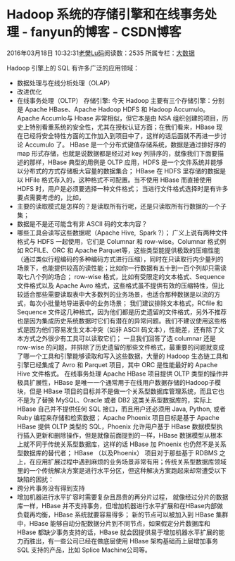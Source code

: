 # Hadoop 系统的存储引擎和在线事务处理 - fanyun的博客 - CSDN博客
2016年03月18日 10:32:31[老樊Lu码](https://me.csdn.net/fanyun_01)阅读数：2535
所属专栏：[大数据](https://blog.csdn.net/column/details/bigdata01.html)

Hadoop 引擎上的 SQL 有许多广泛的应用领域：
- 数据处理与在线分析处理（OLAP）
- 改进优化
- 在线事务处理（OLTP）
存储引擎:
今天 Hadoop 主要有三个存储引擎：分别是 Apache HBase、Apache Hadoop HDFS 和 Hadoop Accumulo。Apache Accumlo与 Hbase 非常相似，但它本是由 NSA 组织创建的项目，历史上特别看重系统的安全性，尤其在授权认证方面；在我们看来，HBase 现在已经将安全特性方面的工作加入到项目中了，这样的话后面就不再进一步讨论 Accumulo 了。
HBase 是一个分布式键值存储系统，数据是通过排好序的 map 形式存储，也就是说数据都是经过对 key 列排序的，就像我们下面要描述的那样，HBase 典型的用例是 OLTP 应用，HDFS 是一个文件系统并能够以分布式的方式存储极大容量的数据集合；
HBase 在 HDFS 里存储的数据是以 HFile 格式存入的，这种格式不可配置。当不使用 HBase 而直接使用 HDFS 时，用户是必须要选择一种文件格式；
当进行文件格式选择时是有许多要点需要考虑的，比如，
- 主要的读取模式是怎样的？是读取所有行呢，还是只读取所有行数据的一个子集；
- 数据是不是还可能含有非 ASCII 码的文本内容？
- 哪些工具会读写这些数据呢（Apache Hive,  Spark ?）；
广义上说有两种文件格式与 HDFS 一起使用，它们是 Columnar 和 row-wise。Columnar 格式例如 RCFILE、ORC 和 Apache Parquet等，这些类型能提供极致的压缩性能（通过类似行程编码的多种编码方式进行压缩），同时在只读取行内少量列的场景下，也能提供较高的读性能；比如你一行数据有五十到一百个列却只需读取七八个列的场合；
row-wise 格式，比如有受限定的文本格式、Sequence 文件格式以及 Apache Avro 格式，这些格式虽不提供有效的压缩特性，但比较适合那些需要读取表中大多数列的业务场景，也适合那种数据是以流的方式，每次小批量地导进表中的业务场景；
我们建议排除文本格式，RCfile 和 Sequence 文件这几种格式，因为他们都是历史遗留的文件格式，另外不推荐也是因为集成历史系统数据时它们有潜在的异常问题。我们不建议使用这些格式是因为他们容易发生文本冲突（如非 ASCII 码文本），性能差，还有除了文本方式之外很少有工具可以读取它们；
一旦我们回答了选 columnar 还是 row-wise 的问题，并排除了历史遗留的那些文件格式，最重要的问题就变成了哪一个工具和引擎能够读取和写入这些数据，大量的 Hadoop 生态链工具和引擎已经集成了 Avro 和 Parquet 项目，其中 ORC 是性能最好的 Apache Hive 文件格式。
在线事务处理
Apache HBase 项目提供 OLTP 类型的操作并极具扩展性，HBase 是唯一一个通常用于在线用户数据存储的Hadoop子模块，但是 HBase 项目的目标并不是做一个关系型数据库管理系统，而且它也不是为了替换 MySQL、Oracle 或者 DB2 这类关系型数据库的，实际上 HBase 自己并不提供任何 SQL 接口，而且用户还必须用 Java, Python, 或者 Ruby 编程来存储和检索数据；
Apache Phoenix 项目目标是基于 Apache HBase 提供 OLTP 类型的 SQL，Phoenix 允许用户基于 HBase 数据模型执行插入更新和删除操作，但是就像前面提到的一样，HBase 数据模型从根本上就不同于传统关系型数据库，这样的话 HBase 加 Phoenix 也仍然不是关系型数据库的替代者；
HBase （以及Phoenix） 项目对于那些基于 RDBMS 之上，在应用扩展过程中遇到麻烦的业务场景非常有用；传统关系型数据库领域里的一个传统解决方案是进行水平分区，但这种解决方案跑起来却常遭受以下缺陷的困扰：
- 跨分片事务没有得到支持
- 增加机器进行水平扩容时需要复杂且昂贵的再分片过程，
就像经过分片的数据库一样，HBase 并不支持事务，但增加机器进行水平扩展和在HBase内部做负载再均衡，HBase 系统就要容易得多；
新的节点可以被加入到 HBase 集群中，HBase 能够自动分配数据分片到不同节点，如果假定分片数据库和 HBase 都缺少事务支持的话，HBase 就会因提供易于增加机器水平扩展的能力而胜出，有一些公司已经在做底层使用 HBase 架构基础而上层增加事务 SQL 支持的产品，比如 Splice Machine公司等。
